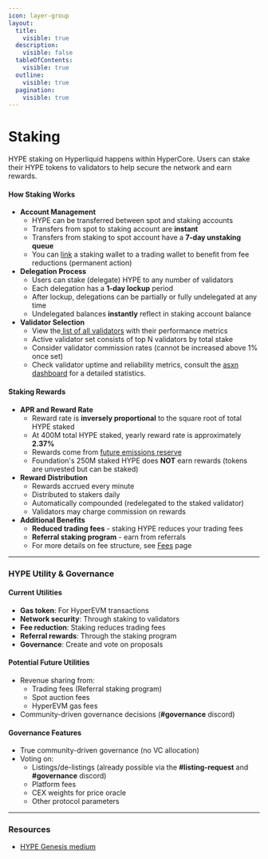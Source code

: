 ```yaml
---
icon: layer-group
layout:
  title:
    visible: true
  description:
    visible: false
  tableOfContents:
    visible: true
  outline:
    visible: true
  pagination:
    visible: true
---
```


# Staking

HYPE staking on Hyperliquid happens within HyperCore. Users can stake their HYPE tokens to validators to help secure the network and earn rewards.

#### How Staking Works

* **Account Management**
  * HYPE can be transferred between spot and staking accounts
  * Transfers from spot to staking account are **instant**
  * Transfers from staking to spot account have a **7-day unstaking queue**
  * You can [link](https://hyperliquid.gitbook.io/hyperliquid-docs/trading/fees#staking-linking) a staking wallet to a trading wallet to benefit from fee reductions (permanent action)
* **Delegation Process**
  * Users can stake (delegate) HYPE to any number of validators
  * Each delegation has a **1-day lockup** period
  * After lockup, delegations can be partially or fully undelegated at any time
  * Undelegated balances **instantly** reflect in staking account balance
* **Validator Selection**
  * View the[ list of all validators](https://app.hyperliquid.xyz/staking) with their performance metrics
  * Active validator set consists of top N validators by total stake
  * Consider validator commission rates (cannot be increased above 1% once set)
  * Check validator uptime and reliability metrics, consult the [asxn dashboard](https://data.asxn.xyz/dashboard/hype-staking) for a detailed statistics.

#### Staking Rewards

* **APR and Reward Rate**
  * Reward rate is **inversely proportional** to the square root of total HYPE staked
  * At 400M total HYPE staked, yearly reward rate is approximately **2.37%**
  * Rewards come from [future emissions reserve](../../guide/user-guide/airdrop.md#id-1.-why-farm-hl)
  * Foundation's 250M staked HYPE does **NOT** earn rewards (tokens are unvested but can be staked)
* **Reward Distribution**
  * Rewards accrued every minute
  * Distributed to stakers daily
  * Automatically compounded (redelegated to the staked validator)
  * Validators may charge commission on rewards
* **Additional Benefits**
  * **Reduced trading fees** - staking HYPE reduces your trading fees
  * **Referral staking program** - earn from referrals
  * For more details on fee structure, see [Fees](../hypercore/dex/clearinghouse/fees.md) page

***

### HYPE Utility & Governance

#### Current Utilities

* **Gas token**: For HyperEVM transactions
* **Network security**: Through staking to validators
* **Fee reduction**: Staking reduces trading fees
* **Referral rewards**: Through the staking program
* **Governance**: Create and vote on proposals

#### Potential Future Utilities

* Revenue sharing from:
  * Trading fees (Referral staking program)
  * Spot auction fees
  * HyperEVM gas fees
* Community-driven governance decisions (**#governance** discord)

#### Governance Features

* True community-driven governance (no VC allocation)
* Voting on:
  * Listings/de-listings (already possible via the **#listing-request** and **#governance** discord)
  * Platform fees
  * CEX weights for price oracle
  * Other protocol parameters

***

### Resources <a href="#resources" id="resources"></a>

* [HYPE Genesis medium](https://hyperfnd.medium.com/hype-genesis-1830a4dc2e3f)
